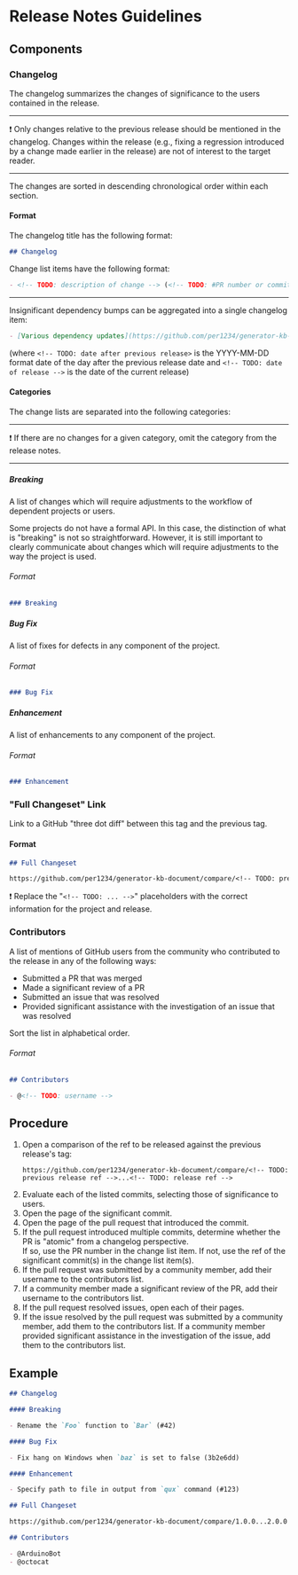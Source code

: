 # Release Notes Guidelines

## Components

### Changelog

The changelog summarizes the changes of significance to the users contained in the release.

---

❗ Only changes relative to the previous release should be mentioned in the changelog. Changes within the release (e.g., fixing a regression introduced by a change made earlier in the release) are not of interest to the target reader.

---

The changes are sorted in descending chronological order within each section.

#### Format

The changelog title has the following format:

```markdown
## Changelog
```

Change list items have the following format:

```markdown
- <!-- TODO: description of change --> (<!-- TODO: #PR number or commit ref -->)
```

---

Insignificant dependency bumps can be aggregated into a single changelog item:

```markdown
- [Various dependency updates](https://github.com/per1234/generator-kb-document/pulls?q=merged%3A<!-- TODO: date after previous release -->..<!-- TODO: date of release -->+author%3Aapp%2Fdependabot)
```

(where `<!-- TODO: date after previous release>` is the YYYY-MM-DD format date of the day after the previous release date and `<!-- TODO: date of release -->` is the date of the current release)

#### Categories

The change lists are separated into the following categories:

---

❗ If there are no changes for a given category, omit the category from the release notes.

---

##### Breaking

A list of changes which will require adjustments to the workflow of dependent projects or users.

Some projects do not have a formal API. In this case, the distinction of what is "breaking" is not so straightforward. However, it is still important to clearly communicate about changes which will require adjustments to the way the project is used.

###### Format

```markdown
### Breaking
```

##### Bug Fix

A list of fixes for defects in any component of the project.

###### Format

```markdown
### Bug Fix
```

##### Enhancement

A list of enhancements to any component of the project.

###### Format

```markdown
### Enhancement
```

### "Full Changeset" Link

Link to a GitHub "three dot diff" between this tag and the previous tag.

#### Format

```markdown
## Full Changeset

https://github.com/per1234/generator-kb-document/compare/<!-- TODO: previous tag -->...<!-- TODO: release tag -->
```

❗ Replace the "`<!-- TODO: ... -->`" placeholders with the correct information for the project and release.

### Contributors

A list of mentions of GitHub users from the community who contributed to the release in any of the following ways:

- Submitted a PR that was merged
- Made a significant review of a PR
- Submitted an issue that was resolved
- Provided significant assistance with the investigation of an issue that was resolved

Sort the list in alphabetical order.

###### Format

```markdown
## Contributors

- @<!-- TODO: username -->
```

## Procedure

1. Open a comparison of the ref to be released against the previous release's tag:
   ```text
   https://github.com/per1234/generator-kb-document/compare/<!-- TODO: previous release ref -->...<!-- TODO: release ref -->
   ```
1. Evaluate each of the listed commits, selecting those of significance to users.
1. Open the page of the significant commit.
1. Open the page of the pull request that introduced the commit.
1. If the pull request introduced multiple commits, determine whether the PR is "atomic" from a changelog perspective.<br />
   If so, use the PR number in the change list item.
   If not, use the ref of the significant commit(s) in the change list item(s).
1. If the pull request was submitted by a community member, add their username to the contributors list.
1. If a community member made a significant review of the PR, add their username to the contributors list.
1. If the pull request resolved issues, open each of their pages.
1. If the issue resolved by the pull request was submitted by a community member, add them to the contributors list.
   If a community member provided significant assistance in the investigation of the issue, add them to the contributors list.

## Example

```markdown
## Changelog

#### Breaking

- Rename the `Foo` function to `Bar` (#42)

#### Bug Fix

- Fix hang on Windows when `baz` is set to false (3b2e6dd)

#### Enhancement

- Specify path to file in output from `qux` command (#123)

## Full Changeset

https://github.com/per1234/generator-kb-document/compare/1.0.0...2.0.0

## Contributors

- @ArduinoBot
- @octocat
```

